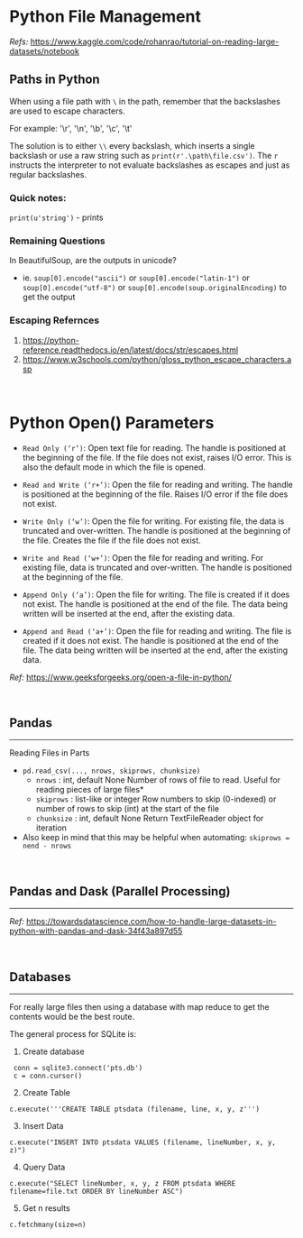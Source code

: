 # Python File Management

*Refs:*  https://www.kaggle.com/code/rohanrao/tutorial-on-reading-large-datasets/notebook  

## Paths in Python

When using a file path with `\` in the path, remember that the backslashes are used to escape characters.

For example:  '\r', '\n', '\b', '\c', '\t'

The solution is to either `\\` every backslash, which inserts a single backslash or use a raw string such as `print(r'.\path\file.csv')`.  The `r` instructs the interpreter to not evaluate backslashes as escapes and just as regular backslashes.


### Quick notes:
`print(u'string')` - prints 



### Remaining Questions
In BeautifulSoup, are the outputs in unicode?
*  ie.  `soup[0].encode("ascii")` or `soup[0].encode("latin-1")` or `soup[0].encode("utf-8")` or `soup[0].encode(soup.originalEncoding)` to get the output

### Escaping Refernces
1.  https://python-reference.readthedocs.io/en/latest/docs/str/escapes.html
1.  https://www.w3schools.com/python/gloss_python_escape_characters.asp   
<br>




# Python Open() Parameters

*  `Read Only (‘r’)`: Open text file for reading. The handle is positioned at the beginning of the file. If the file does not exist, raises I/O error. This is also the default mode in which the file is opened.  

*  `Read and Write (‘r+’)`: Open the file for reading and writing. The handle is positioned at the beginning of the file. Raises I/O error if the file does not exist.  

* `Write Only (‘w’)`: Open the file for writing. For existing file, the data is truncated and over-written. The handle is positioned at the beginning of the file. Creates the file if the file does not exist.  

* `Write and Read (‘w+’)`: Open the file for reading and writing. For existing file, data is truncated and over-written. The handle is positioned at the beginning of the file.  

* `Append Only (‘a’)`: Open the file for writing. The file is created if it does not exist. The handle is positioned at the end of the file. The data being written will be inserted at the end, after the existing data.  

* `Append and Read (‘a+’)`: Open the file for reading and writing. The file is created if it does not exist. The handle is positioned at the end of the file. The data being written will be inserted at the end, after the existing data.  

*Ref:* https://www.geeksforgeeks.org/open-a-file-in-python/  

<br>

## Pandas
<hr>

Reading Files in Parts  
*  `pd.read_csv(..., nrows, skiprows, chunksize)`
   *  `nrows` : int, default None Number of rows of file to read. Useful for reading pieces of large files*  
   *  `skiprows` : list-like or integer Row numbers to skip (0-indexed) or number of rows to skip (int) at the start of the file  
   *  `chunksize` : int, default None Return TextFileReader object for iteration
* Also keep in mind that this may be helpful when automating:   `skiprows = nend - nrows`



<br>

## Pandas and Dask (Parallel Processing)
<hr>



*Ref:* https://towardsdatascience.com/how-to-handle-large-datasets-in-python-with-pandas-and-dask-34f43a897d55 

<br>

## Databases
<hr>
For really large files then using a database with map reduce to get the contents would be the best route.  

The general process for SQLite is:
1.  Create database 
   ```
    conn = sqlite3.connect('pts.db')
    c = conn.cursor()
   ```

2.  Create Table  
   ```
   c.execute('''CREATE TABLE ptsdata (filename, line, x, y, z''')
   ```

3.  Insert Data  
   ```
   c.execute("INSERT INTO ptsdata VALUES (filename, lineNumber, x, y, z)")
   ```  

4.  Query Data  
   ```
   c.execute("SELECT lineNumber, x, y, z FROM ptsdata WHERE filename=file.txt ORDER BY lineNumber ASC")
   ```  

5.  Get n results  
   ```
   c.fetchmany(size=n)
   ```
